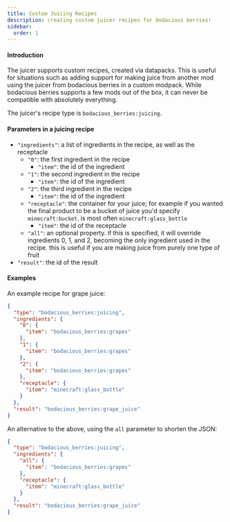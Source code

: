```yaml
---
title: Custom Juicing Recipes
description: creating custom juicer recipes for bodacious berries!
sidebar:
  order: 1
---
```


#### Introduction

The juicer supports custom recipes, created via datapacks. This is useful for situations such as adding support for making juice from another mod using the juicer from bodacious berries in a custom modpack. While bodacious berries supports a few mods out of the box, it can never be compatible with absolutely everything.

The juicer's recipe type is `bodacious_berries:juicing`.

#### Parameters in a juicing recipe

- `"ingredients"`: a list of ingredients in the recipe, as well as the receptacle
  - `"0"`: the first ingredient in the recipe
    - `"item"`: the id of the ingredient
  - `"1"`: the second ingredient in the recipe
    - `"item"`: the id of the ingredient
  - `"2"`: the third ingredient in the recipe
    - `"item"`: the id of the ingredient
  - `"receptacle"`: the container for your juice; for example if you wanted the final product to be a bucket of juice you'd specify `minecraft:bucket`. is most often `minecraft:glass_bottle`
    - `"item"`: the id of the receptacle
  - `"all"`: an optional property. if this is specified, it will override ingredients 0, 1, and 2, becoming the only ingredient used in the recipe. this is useful if you are making juice from purely one type of fruit
- `"result"`: the id of the result

#### Examples

An example recipe for grape juice:

```json
{
  "type": "bodacious_berries:juicing",
  "ingredients": {
    "0": {
      "item": "bodacious_berries:grapes"
    },
    "1": {
      "item": "bodacious_berries:grapes"
    },
    "2": {
      "item": "bodacious_berries:grapes"
    },
    "receptacle": {
      "item": "minecraft:glass_bottle"
    }
  },
  "result": "bodacious_berries:grape_juice"
}
```

An alternative to the above, using the `all` parameter to shorten the JSON:

```json
{
  "type": "bodacious_berries:juicing",
  "ingredients": {
    "all": {
      "item": "bodacious_berries:grapes"
    },
    "receptacle": {
      "item": "minecraft:glass_bottle"
    }
  },
  "result": "bodacious_berries:grape_juice"
}
```
